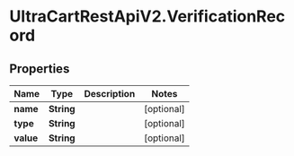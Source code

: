 # UltraCartRestApiV2.VerificationRecord

## Properties
Name | Type | Description | Notes
------------ | ------------- | ------------- | -------------
**name** | **String** |  | [optional] 
**type** | **String** |  | [optional] 
**value** | **String** |  | [optional] 


